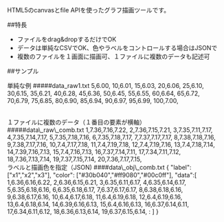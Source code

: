 HTML5のcanvasとfile APIを使ったグラフ描画ツールです。

##特長
* ファイルをdrag&dropするだけでOK
* データは単純なCSVでOK、色やラベルをコントロールする場合はJSONで
* 複数のファイルを１画面に描画可、１ファイルに複数のデータも記述可

##サンプル

単純な例
#####data\_raw1.txt
    5,6.00, 
    10,6.01,
    15,6.03,
    20,6.06,
    25,6.10,
    30,6.15,
    35,6.21,
    40,6.28,
    45,6.36,
    50,6.45,
    55,6.55,
    60,6.64,
    65,6.72,
    70,6.79,
    75,6.85,
    80,6.90,
    85,6.94,
    90,6.97,
    95,6.99,
    100,7.00,

<br>
１ファイルに複数のデータ（１番目の要素が横軸）
#####data\_raw\_comb.txt
    1,7.36,7.16,7.22,
    2,7.36,7.15,7.21,
    3,7.35,7.11,7.17,
    4,7.35,7.14,7.17,
    5,7.35,7.18,7.16,
    6,7.35,7.18,7.17,
    7,7.37,7.17,7.17,
    8,7.38,7.18,7.16,
    9,7.38,7.17,7.16,
    10,7.4,7.17,7.18,
    11,7.4,7.19,7.18,
    12,7.4,7.19,7.16,
    13,7.4,7.18,7.14,
    14,7.39,7.16,7.13,
    15,7.4,7.16,7.13,
    16,7.37,7.14,7.11,
    17,7.34,7.11,7.12,
    18,7.36,7.13,7.14,
    19,7.37,7.15,7.14,
    20,7.36,7.17,7.15,

<br>
ラベルと描画色を指定（JSON)
####data\_obj\_comb.txt
    {
    "label": ["x1","x2","x3"],
    "color": ["#30b040","#ff9080","#00c0ff"],
    "data":[
    1,6.36,6.16,6.22,
    2,6.36,6.15,6.21,
    3,6.35,6.11,6.17,
    4,6.35,6.14,6.17,
    5,6.35,6.18,6.16,
    6,6.35,6.18,6.17,
    7,6.37,6.17,6.17,
    8,6.38,6.18,6.16,
    9,6.38,6.17,6.16,
    10,6.4,6.17,6.18,
    11,6.4,6.19,6.18,
    12,6.4,6.19,6.16,
    13,6.4,6.18,6.14,
    14,6.39,6.16,6.13,
    15,6.4,6.16,6.13,
    16,6.37,6.14,6.11,
    17,6.34,6.11,6.12,
    18,6.36,6.13,6.14,
    19,6.37,6.15,6.14,
    :
    ]
    }
